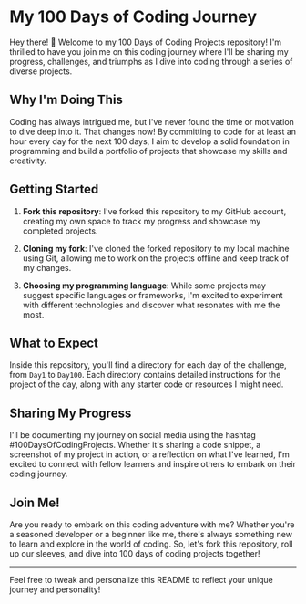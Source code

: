 # My 100 Days of Coding Journey

Hey there! 👋 Welcome to my 100 Days of Coding Projects repository! I'm thrilled to have you join me on this coding journey where I'll be sharing my progress, challenges, and triumphs as I dive into coding through a series of diverse projects.

## Why I'm Doing This

Coding has always intrigued me, but I've never found the time or motivation to dive deep into it. That changes now! By committing to code for at least an hour every day for the next 100 days, I aim to develop a solid foundation in programming and build a portfolio of projects that showcase my skills and creativity.

## Getting Started

1. **Fork this repository**: I've forked this repository to my GitHub account, creating my own space to track my progress and showcase my completed projects.

2. **Cloning my fork**: I've cloned the forked repository to my local machine using Git, allowing me to work on the projects offline and keep track of my changes.

3. **Choosing my programming language**: While some projects may suggest specific languages or frameworks, I'm excited to experiment with different technologies and discover what resonates with me the most.

## What to Expect

Inside this repository, you'll find a directory for each day of the challenge, from `Day1` to `Day100`. Each directory contains detailed instructions for the project of the day, along with any starter code or resources I might need.

## Sharing My Progress

I'll be documenting my journey on social media using the hashtag #100DaysOfCodingProjects. Whether it's sharing a code snippet, a screenshot of my project in action, or a reflection on what I've learned, I'm excited to connect with fellow learners and inspire others to embark on their coding journey.

## Join Me!

Are you ready to embark on this coding adventure with me? Whether you're a seasoned developer or a beginner like me, there's always something new to learn and explore in the world of coding. So, let's fork this repository, roll up our sleeves, and dive into 100 days of coding projects together!

---

Feel free to tweak and personalize this README to reflect your unique journey and personality!
